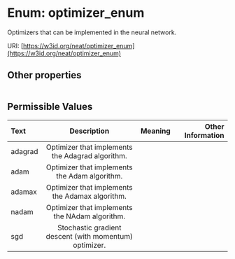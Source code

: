 
# Enum: optimizer_enum


Optimizers that can be implemented in the neural network.

URI: [https://w3id.org/neat/optimizer_enum](https://w3id.org/neat/optimizer_enum)


## Other properties

|  |  |  |
| --- | --- | --- |

## Permissible Values

| Text | Description | Meaning | Other Information |
| :--- | :---: | :---: | ---: |
| adagrad | Optimizer that implements the Adagrad algorithm. |  |  |
| adam | Optimizer that implements the Adam algorithm. |  |  |
| adamax | Optimizer that implements the Adamax algorithm. |  |  |
| nadam | Optimizer that implements the NAdam algorithm. |  |  |
| sgd | Stochastic gradient descent (with momentum) optimizer. |  |  |

